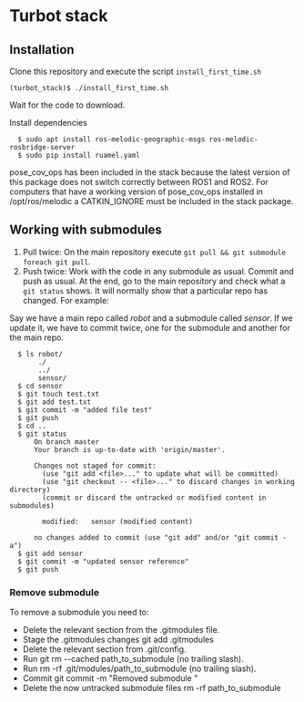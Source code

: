 # Turbot stack

## Installation

Clone this repository and execute the script `install_first_time.sh`

    (turbot_stack)$ ./install_first_time.sh

Wait for the code to download.

Install dependencies

      $ sudo apt install ros-melodic-geographic-msgs ros-melodic-rosbridge-server
      $ sudo pip install ruamel.yaml

pose_cov_ops has been included in the stack because the latest version of this package does not switch correctly between ROS1 and ROS2. For computers that have a working version of pose_cov_ops installed in /opt/ros/melodic a CATKIN_IGNORE must be included in the stack package.

## Working with submodules

 1. Pull twice: On the main repository execute `git pull && git submodule foreach git pull`.
 2. Push twice: Work with the code in any submodule as usual. Commit and push as usual. At the end, go to the main repository and check what a `git status` shows. It will normally show that a particular repo has changed. For example:

 Say we have a main repo called *robot* and a submodule called *sensor*. If we update it, we have to commit twice, one for the submodule and another for the main repo.

      $ ls robot/
           ./
           ../
           sensor/
      $ cd sensor
      $ git touch test.txt
      $ git add test.txt
      $ git commit -m "added file test"
      $ git push
      $ cd ..
      $ git status
          On branch master
          Your branch is up-to-date with 'origin/master'.

          Changes not staged for commit:
            (use "git add <file>..." to update what will be committed)
            (use "git checkout -- <file>..." to discard changes in working directory)
            (commit or discard the untracked or modified content in submodules)

            modified:   sensor (modified content)

          no changes added to commit (use "git add" and/or "git commit -a")
      $ git add sensor
      $ git commit -m "updated sensor reference"
      $ git push

### Remove submodule
To remove a submodule you need to:

- Delete the relevant section from the .gitmodules file.
- Stage the .gitmodules changes git add .gitmodules
- Delete the relevant section from .git/config.
- Run git rm --cached path_to_submodule (no trailing slash).
- Run rm -rf .git/modules/path_to_submodule (no trailing slash).
- Commit git commit -m "Removed submodule <name>"
- Delete the now untracked submodule files rm -rf path_to_submodule
